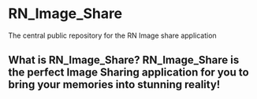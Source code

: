 # RN_Image_Share
The central public repository for the RN Image share application
 
 <h2> What is RN_Image_Share?
  RN_Image_Share is the perfect Image Sharing application for you to bring your memories into stunning reality!
